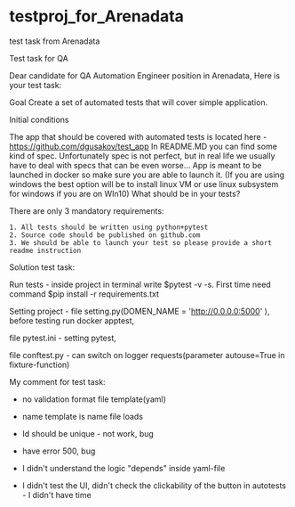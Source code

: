 # testproj_for_Arenadata
test task from Arenadata

Test task for QA

Dear candidate for QA Automation Engineer position in Arenadata,
Here is your test task:

Goal
Create a set of automated tests that will cover simple application.

Initial conditions

The app that should be covered with automated tests is located here - https://github.com/dgusakov/test_app
In README.MD you can find some kind of spec. Unfortunately spec is not perfect, but in real life we usually have to deal with specs that can be even worse…
App is meant to be launched in docker so make sure you are able to launch it. (If you are using windows the best option will be to install linux VM or use linux subsystem for windows if you are on WIn10)
What should be in your tests?

There are only 3 mandatory requirements:

    1. All tests should be written using python+pytest
    2. Source code should be published on github.com
    3. We should be able to launch your test so please provide a short readme instruction 


Solution test task:

Run tests  - inside project in terminal write $pytest -v -s. 
First time need command $pip install -r requirements.txt

Setting project - file setting.py(DOMEN_NAME = 'http://0.0.0.0:5000' ),
before testing run docker apptest,

file pytest.ini - setting pytest,

file conftest.py - can switch on logger requests(parameter autouse=True in fixture-function) 

My comment for test task: 

 - no validation format file template(yaml)
 
 - name template is name file loads
 
 - Id should be unique - not work, bug
 
 - have error 500, bug
 
  - I didn't understand the logic "depends" inside yaml-file
  
  - I didn't test the UI, didn't check the clickability of the button in autotests - I didn't have time

